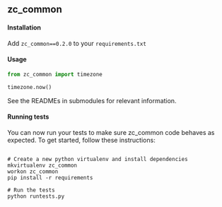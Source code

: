 ## zc_common

#### Installation
Add `zc_common==0.2.0` to your `requirements.txt`

#### Usage

```python
from zc_common import timezone

timezone.now()
```

See the READMEs in submodules for relevant information.

#### Running tests

You can now run your tests to make sure zc_common code behaves as 
expected. To get started, follow these instructions:
```shell

# Create a new python virtualenv and install dependencies
mkvirtualenv zc_common
workon zc_common
pip install -r requirements

# Run the tests
python runtests.py

```
